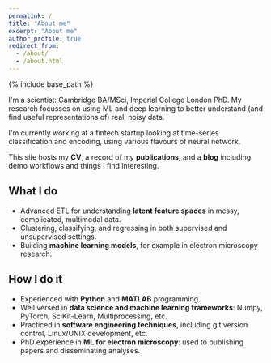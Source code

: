 ```yaml
---
permalink: /
title: "About me"
excerpt: "About me"
author_profile: true
redirect_from: 
  - /about/
  - /about.html
---
```


{% include base_path %}

I'm a scientist: Cambridge BA/MSci, Imperial College London PhD. My research focusses on using ML and deep learning to better understand (and find useful representations of) real, noisy data. 

I'm currently working at a fintech startup looking at time-series classification and encoding, using various flavours of neural network.

This site hosts my **CV**, a record of my **publications**, and a **blog** including demo workflows and things I find interesting.


What I do
------
- Advanced ETL for understanding **latent feature spaces** in messy, complicated, multimodal data.
- Clustering, classifying, and regressing in both supervised and unsupervised settings.
- Building **machine learning models**, for example in electron microscopy research.


How I do it
------
- Experienced with **Python** and **MATLAB** programming.
- Well versed in **data science and machine learning frameworks**: Numpy, PyTorch, SciKit-Learn, Multiprocessing, etc.
- Practiced in **software engineering techniques**, including git version control, Linux/UNIX development, etc.
- PhD experience in **ML for electron microscopy**: used to publishing papers and disseminating analyses.
